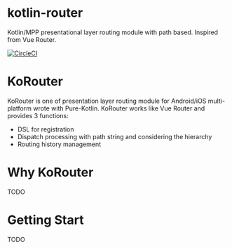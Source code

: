 # kotlin-router
Kotlin/MPP presentational layer routing module with path based. Inspired from Vue Router.

[![CircleCI](https://circleci.com/gh/yashims/kotlin-router.svg?style=svg)](https://circleci.com/gh/yashims/kotlin-router)

# KoRouter
KoRouter is one of presentation layer routing module for Android/iOS multi-platform wrote with Pure-Kotlin.
KoRouter works like Vue Router and provides 3 functions:
* DSL for registration
* Dispatch processing with path string and considering the hierarchy
* Routing history management

# Why KoRouter
TODO

# Getting Start
TODO


